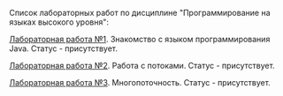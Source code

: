 Список лабораторных работ по дисциплине "Программирование на языках высокого уровня":

[Лабораторная работа №1](https://github.com/oooNAKooo/BSUIR/tree/main/4%20sem/PNaYaVU/introduction_to_Java/lab_1). Знакомство с языком программирования Java. Статус - присутствует.

[Лабораторная работа №2](https://github.com/oooNAKooo/BSUIR/tree/main/4%20sem/PNaYaVU/introduction_to_Java/lab_2). Работа с потоками. Статус - присутствует.

[Лабораторная работа №3](https://github.com/oooNAKooo/BSUIR/tree/main/4%20sem/PNaYaVU/introduction_to_Java/lab_3). Многопоточность. Статус - присутствует.
